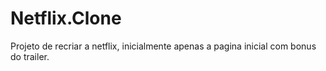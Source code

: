 # Netflix.Clone
Projeto de recriar a netflix, inicialmente apenas a pagina inicial com bonus do trailer. 
